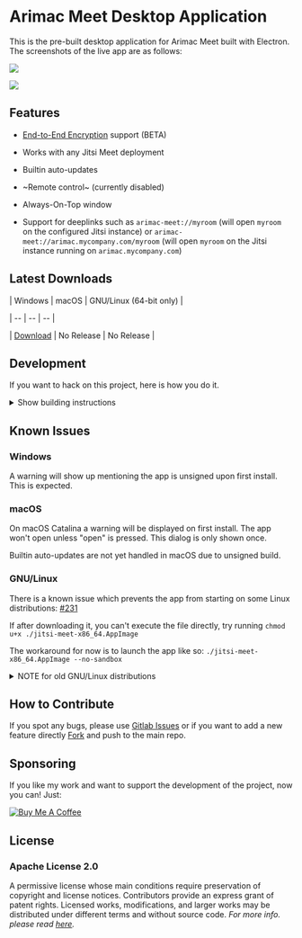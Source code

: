 
# Arimac Meet Desktop Application

This is the pre-built desktop application for Arimac Meet built with Electron. The screenshots of the live app are as follows:

![](https://live.staticflickr.com/65535/50938452541_3beed92817_b.jpg)

![](https://live.staticflickr.com/65535/50938452506_5e4ab191b1_b.jpg)

  
## Features

-  [End-to-End Encryption](https://jitsi.org/blog/e2ee/) support (BETA)
- Works with any Jitsi Meet deployment
- Builtin auto-updates
- ~Remote control~ (currently disabled)
- Always-On-Top window

- Support for deeplinks such as `arimac-meet://myroom` (will open `myroom` on the configured Jitsi instance) or `arimac-meet://arimac.mycompany.com/myroom` (will open `myroom` on the Jitsi instance running on `arimac.mycompany.com`)

  
## Latest Downloads

| Windows | macOS | GNU/Linux (64-bit only) |

| -- | -- | -- |

| [Download](http://tiny.cc/arimac_meet_beta_windows) | No Release | No Release |

## Development

If you want to hack on this project, here is how you do it.

<details><summary>Show building instructions</summary>

#### Installing dependencies

Install Node.js 12 first (or if you use [nvm](https://github.com/nvm-sh/nvm), switch to Node.js 12 by running `nvm use`).

<details><summary>Extra dependencies for Windows</summary>

```bash
npm install --global --production windows-build-tools
npm config set msvs_version 2017
```
</details>

<details><summary>Extra dependencies for GNU/Linux</summary>

X11, PNG and zlib development packages are necessary. On Debian-like systems then can be installed as follows:

```bash
sudo apt install libx11-dev zlib1g-dev libpng-dev libxtst-dev
```
</details>

Install all required packages:

```bash
npm install
```

#### Starting in development mode

```bash
npm start
```

The debugger tools are available when running in dev mode and can be activated with keyboard shortcuts as defined here https://github.com/sindresorhus/electron-debug#features.

It can also be displayed automatically from the `SHOW_DEV_TOOLS` environment variable such as:

```bash
SHOW_DEV_TOOLS=true npm start
```
or from the application `--show-dev-tools` command line flag.

#### Building the production distribution

```bash
npm run dist
```

</details>

## Known Issues

### Windows

A warning will show up mentioning the app is unsigned upon first install. This is expected.

### macOS

On macOS Catalina a warning will be displayed on first install. The app won't open unless "open" is pressed. This dialog is only shown once.

Builtin auto-updates are not yet handled in macOS due to unsigned build.

### GNU/Linux

There is a known issue which prevents the app from starting on some Linux distributions: [#231](https://github.com/jitsi/jitsi-meet-electron/issues/231)

If after downloading it, you can't execute the file directly, try running `chmod u+x ./jitsi-meet-x86_64.AppImage`

The workaround for now is to launch the app like so: `./jitsi-meet-x86_64.AppImage --no-sandbox`

<details><summary>NOTE for old GNU/Linux distributions</summary>

You might get the following error:

```
FATAL:nss_util.cc(632)] NSS_VersionCheck("3.26") failed. NSS >= 3.26 is required.
Please upgrade to the latest NSS, and if you still get this error, contact your
distribution maintainer.
```

If you do, please install NSS (example for Debian / Ubuntu):

```bash
sudo apt-get install libnss3
```

</details>



## How to Contribute

If you spot any bugs, please use  [Gitlab Issues](https://gitlab.com/mr_arimac/arimac-meet/-/issues)  or if you want to add a new feature directly   [Fork](https://gitlab.com/mr_arimac/arimac-meet/-/forks/new) and push to the main repo.

## Sponsoring

If you like my work and want to support the development of the project, now you can! Just:

[![Buy Me A Coffee](https://camo.githubusercontent.com/0f3e240e3bc1e7876ec84f7d3e224eb01144293e5a74e7f53df732d656bfc325/68747470733a2f2f7265732e636c6f7564696e6172792e636f6d2f70616e722f696d6167652f75706c6f61642f76313537393337343730352f6275796d6561636f666665655f793679766f762e737667)](https://manoranjana.me)

## License

### Apache License 2.0

A permissive license whose main conditions require preservation of copyright and license notices. Contributors provide an express grant of patent rights. Licensed works, modifications, and larger works may be distributed under different terms and without source code.
*For more info. please read [here](https://www.apache.org/licenses/LICENSE-2.0).*
